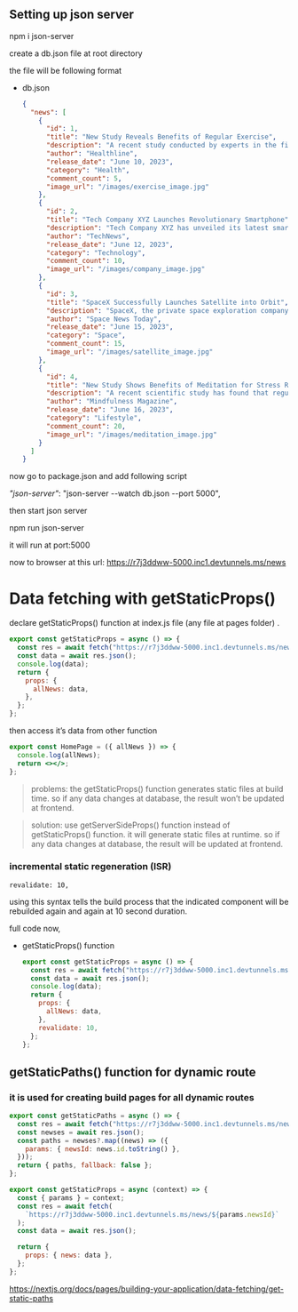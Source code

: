 ## Setting up json server

npm i json-server

create a db.json file at root directory

the file will be following format

- db.json
  ```json
  {
    "news": [
      {
        "id": 1,
        "title": "New Study Reveals Benefits of Regular Exercise",
        "description": "A recent study conducted by experts in the field suggests that regular exercise can have numerous health benefits, including improved cardiovascular function and increased mental well-being.",
        "author": "Healthline",
        "release_date": "June 10, 2023",
        "category": "Health",
        "comment_count": 5,
        "image_url": "/images/exercise_image.jpg"
      },
      {
        "id": 2,
        "title": "Tech Company XYZ Launches Revolutionary Smartphone",
        "description": "Tech Company XYZ has unveiled its latest smartphone model, boasting cutting-edge features, a powerful processor, and an impressive camera system.",
        "author": "TechNews",
        "release_date": "June 12, 2023",
        "category": "Technology",
        "comment_count": 10,
        "image_url": "/images/company_image.jpg"
      },
      {
        "id": 3,
        "title": "SpaceX Successfully Launches Satellite into Orbit",
        "description": "SpaceX, the private space exploration company, has successfully launched a communication satellite into orbit, marking another milestone in the company's achievements.",
        "author": "Space News Today",
        "release_date": "June 15, 2023",
        "category": "Space",
        "comment_count": 15,
        "image_url": "/images/satellite_image.jpg"
      },
      {
        "id": 4,
        "title": "New Study Shows Benefits of Meditation for Stress Relief",
        "description": "A recent scientific study has found that regular meditation practice can significantly reduce stress levels and promote a sense of calm and well-being.",
        "author": "Mindfulness Magazine",
        "release_date": "June 16, 2023",
        "category": "Lifestyle",
        "comment_count": 20,
        "image_url": "/images/meditation_image.jpg"
      }
    ]
  }
  ```

now go to package.json and add following script

_"json-server"_: "json-server --watch db.json --port 5000",

then start json server

npm run json-server

it will run at port:5000

now to browser at this url: https://r7j3ddww-5000.inc1.devtunnels.ms/news

# Data fetching with getStaticProps()

declare getStaticProps() function at index.js file (any file at pages folder) .

```jsx
export const getStaticProps = async () => {
  const res = await fetch("https://r7j3ddww-5000.inc1.devtunnels.ms/news");
  const data = await res.json();
  console.log(data);
  return {
    props: {
      allNews: data,
    },
  };
};
```

then access it’s data from other function

```jsx
export const HomePage = ({ allNews }) => {
  console.log(allNews);
  return <></>;
};
```

> problems: the getStaticProps() function generates static files at build time. so if any data changes at database, the result won’t be updated at frontend.

> solution: use getServerSideProps() function instead of getStaticProps() function. it will generate static files at runtime. so if any data changes at database, the result will be updated at frontend.

### incremental static regeneration (ISR)

```
revalidate: 10,
```

using this syntax tells the build process that the indicated component will be rebuilded again and again at 10 second duration.

full code now,

- getStaticProps() function
  ```jsx
  export const getStaticProps = async () => {
    const res = await fetch("https://r7j3ddww-5000.inc1.devtunnels.ms/news");
    const data = await res.json();
    console.log(data);
    return {
      props: {
        allNews: data,
      },
      revalidate: 10,
    };
  };
  ```

## getStaticPaths() function for dynamic route

### it is used for creating build pages for all dynamic routes

```jsx
export const getStaticPaths = async () => {
  const res = await fetch("https://r7j3ddww-5000.inc1.devtunnels.ms/news");
  const newses = await res.json();
  const paths = newses?.map((news) => ({
    params: { newsId: news.id.toString() },
  }));
  return { paths, fallback: false };
};

export const getStaticProps = async (context) => {
  const { params } = context;
  const res = await fetch(
    `https://r7j3ddww-5000.inc1.devtunnels.ms/news/${params.newsId}`
  );
  const data = await res.json();

  return {
    props: { news: data },
  };
};
```

<https://nextjs.org/docs/pages/building-your-application/data-fetching/get-static-paths>

#
